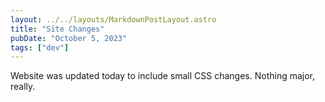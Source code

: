 ```yaml
---
layout: ../../layouts/MarkdownPostLayout.astro
title: "Site Changes"
pubDate: "October 5, 2023"
tags: ["dev"]
---
```


Website was updated today to include small CSS changes.  Nothing major, really.




